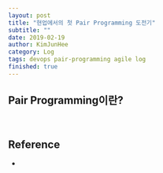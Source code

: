```yaml
---
layout: post
title: "현업에서의 첫 Pair Programming 도전기"
subtitle: ""
date: 2019-02-19
author: KimJunHee
category: Log
tags: devops pair-programming agile log
finished: true
---
```


> 


## Pair Programming이란?




<br/>

## Reference

* 

